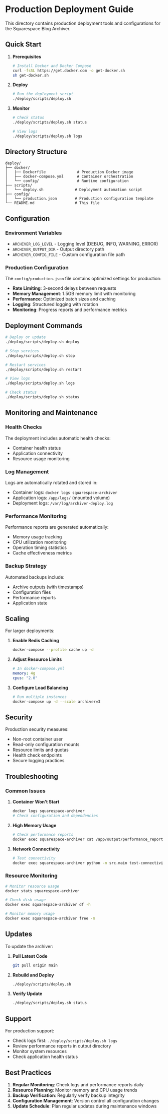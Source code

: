 # Production Deployment Guide

This directory contains production deployment tools and configurations for the Squarespace Blog Archiver.

## Quick Start

1. **Prerequisites**

   ```bash
   # Install Docker and Docker Compose
   curl -fsSL https://get.docker.com -o get-docker.sh
   sh get-docker.sh
   ```

2. **Deploy**

   ```bash
   # Run the deployment script
   ./deploy/scripts/deploy.sh
   ```

3. **Monitor**

   ```bash
   # Check status
   ./deploy/scripts/deploy.sh status

   # View logs
   ./deploy/scripts/deploy.sh logs
   ```

## Directory Structure

```
deploy/
├── docker/
│   ├── Dockerfile              # Production Docker image
│   ├── docker-compose.yml      # Container orchestration
│   └── config/                 # Runtime configuration
├── scripts/
│   └── deploy.sh              # Deployment automation script
├── config/
│   └── production.json        # Production configuration template
└── README.md                  # This file
```

## Configuration

### Environment Variables

- `ARCHIVER_LOG_LEVEL` - Logging level (DEBUG, INFO, WARNING, ERROR)
- `ARCHIVER_OUTPUT_DIR` - Output directory path
- `ARCHIVER_CONFIG_FILE` - Custom configuration file path

### Production Configuration

The `config/production.json` file contains optimized settings for production:

- **Rate Limiting**: 3-second delays between requests
- **Memory Management**: 1.5GB memory limit with monitoring
- **Performance**: Optimized batch sizes and caching
- **Logging**: Structured logging with rotation
- **Monitoring**: Progress reports and performance metrics

## Deployment Commands

```bash
# Deploy or update
./deploy/scripts/deploy.sh deploy

# Stop services
./deploy/scripts/deploy.sh stop

# Restart services
./deploy/scripts/deploy.sh restart

# View logs
./deploy/scripts/deploy.sh logs

# Check status
./deploy/scripts/deploy.sh status
```

## Monitoring and Maintenance

### Health Checks

The deployment includes automatic health checks:

- Container health status
- Application connectivity
- Resource usage monitoring

### Log Management

Logs are automatically rotated and stored in:

- Container logs: `docker logs squarespace-archiver`
- Application logs: `/app/logs/` (mounted volume)
- Deployment logs: `/var/log/archiver-deploy.log`

### Performance Monitoring

Performance reports are generated automatically:

- Memory usage tracking
- CPU utilization monitoring
- Operation timing statistics
- Cache effectiveness metrics

### Backup Strategy

Automated backups include:

- Archive outputs (with timestamps)
- Configuration files
- Performance reports
- Application state

## Scaling

For larger deployments:

1. **Enable Redis Caching**

   ```bash
   docker-compose --profile cache up -d
   ```

2. **Adjust Resource Limits**

   ```yaml
   # In docker-compose.yml
   memory: 4g
   cpus: "2.0"
   ```

3. **Configure Load Balancing**
   ```bash
   # Run multiple instances
   docker-compose up -d --scale archiver=3
   ```

## Security

Production security measures:

- Non-root container user
- Read-only configuration mounts
- Resource limits and quotas
- Health check endpoints
- Secure logging practices

## Troubleshooting

### Common Issues

1. **Container Won't Start**

   ```bash
   docker logs squarespace-archiver
   # Check configuration and dependencies
   ```

2. **High Memory Usage**

   ```bash
   # Check performance reports
   docker exec squarespace-archiver cat /app/output/performance_report.json
   ```

3. **Network Connectivity**
   ```bash
   # Test connectivity
   docker exec squarespace-archiver python -m src.main test-connectivity
   ```

### Resource Monitoring

```bash
# Monitor resource usage
docker stats squarespace-archiver

# Check disk usage
docker exec squarespace-archiver df -h

# Monitor memory usage
docker exec squarespace-archiver free -m
```

## Updates

To update the archiver:

1. **Pull Latest Code**

   ```bash
   git pull origin main
   ```

2. **Rebuild and Deploy**

   ```bash
   ./deploy/scripts/deploy.sh
   ```

3. **Verify Update**
   ```bash
   ./deploy/scripts/deploy.sh status
   ```

## Support

For production support:

- Check logs first: `./deploy/scripts/deploy.sh logs`
- Review performance reports in output directory
- Monitor system resources
- Check application health status

## Best Practices

1. **Regular Monitoring**: Check logs and performance reports daily
2. **Resource Planning**: Monitor memory and CPU usage trends
3. **Backup Verification**: Regularly verify backup integrity
4. **Configuration Management**: Version control all configuration changes
5. **Update Schedule**: Plan regular updates during maintenance windows
